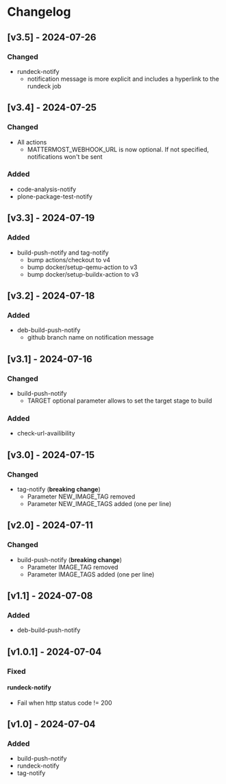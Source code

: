 # Changelog

## [v3.5] - 2024-07-26
### Changed
  - rundeck-notify
    - notification message is more explicit and includes a hyperlink to the rundeck job

## [v3.4] - 2024-07-25
### Changed
- All actions
  - MATTERMOST_WEBHOOK_URL is now optional. If not specified, notifications won't be sent
### Added
- code-analysis-notify
- plone-package-test-notify

## [v3.3] - 2024-07-19
### Added
- build-push-notify and tag-notify
  - bump actions/checkout to v4
  - bump docker/setup-qemu-action to v3
  - bump docker/setup-buildx-action to v3

## [v3.2] - 2024-07-18
### Added
- deb-build-push-notify
  - github branch name on notification message

## [v3.1] - 2024-07-16
### Changed
- build-push-notify
  - TARGET optional parameter allows to set the target stage to build
### Added
- check-url-availibility

## [v3.0] - 2024-07-15
### Changed
- tag-notify (**breaking change**)
  - Parameter NEW_IMAGE_TAG removed
  - Parameter NEW_IMAGE_TAGS added (one per line)

## [v2.0] - 2024-07-11
### Changed
- build-push-notify (**breaking change**)
  - Parameter IMAGE_TAG removed
  - Parameter IMAGE_TAGS added (one per line)

## [v1.1] - 2024-07-08
### Added
- deb-build-push-notify

## [v1.0.1] - 2024-07-04
### Fixed
#### rundeck-notify
- Fail when http status code != 200

## [v1.0] - 2024-07-04
### Added
- build-push-notify
- rundeck-notify
- tag-notify